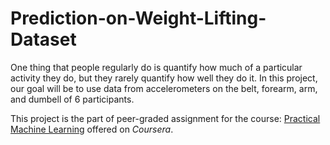 # Prediction-on-Weight-Lifting-Dataset

One thing that people regularly do is quantify how much of a particular activity they do, but they rarely quantify how well they do it. In this project, our goal will be to use data from accelerometers on the belt, forearm, arm, and dumbell of 6 participants.

This project is the part of peer-graded assignment for the course: [Practical Machine Learning](https://www.coursera.org/learn/practical-machine-learning) offered on _Coursera_.
